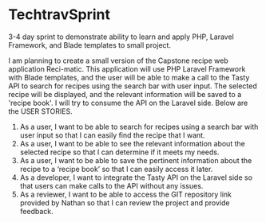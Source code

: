 # TechtravSprint
3-4 day sprint to demonstrate ability to learn and apply PHP, Laravel Framework, and Blade templates to small project.

I am planning to create a small version of the Capstone recipe web application Reci-matic. This application will use PHP Laravel Framework with Blade templates, and the user will be able to make a call to the Tasty API to search for recipes using the search bar with user input. The selected recipe will be displayed, and the relevant information will be saved to a 'recipe book'. I will try to consume the API on the Laravel side. Below are the USER STORIES. 

1. As a user, I want to be able to search for recipes using a search bar with user input so that I can easily find the recipe that I want.
2. As a user, I want to be able to see the relevant information about the selected recipe so that I can determine if it meets my needs.
3. As a user, I want to be able to save the pertinent information about the recipe to a ‘recipe book’ so that I can easily access it later.
4. As a developer, I want to integrate the Tasty API on the Laravel side so that users can make calls to the API without any issues.
5. As a reviewer, I want to be able to access the GIT repository link provided by Nathan so that I can review the project and provide feedback.
